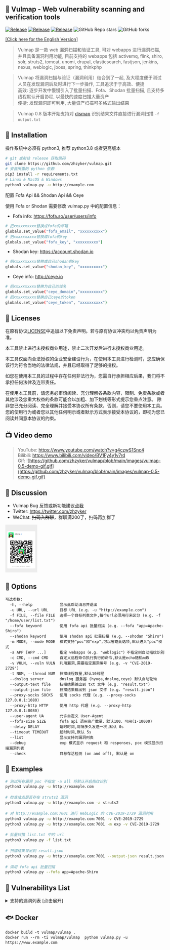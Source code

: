 ## 🌟 Vulmap - Web vulnerability scanning and verification tools
<a href="https://github.com/zhzyker/vulmap"><img alt="Release" src="https://img.shields.io/badge/python-3.8+-blueviolet"></a>
<a href="https://github.com/zhzyker/vulmap"><img alt="Release" src="https://img.shields.io/badge/Version-vulmap 0.8-yellow"></a>
<a href="https://github.com/zhzyker/vulmap"><img alt="Release" src="https://img.shields.io/badge/LICENSE-GPL-ff69b4"></a>
![GitHub Repo stars](https://img.shields.io/github/stars/zhzyker/vulmap?color=gree)
![GitHub forks](https://img.shields.io/github/forks/zhzyker/vulmap)

 
[[Click here for the English Version]](https://github.com/zhzyker/vulmap/blob/main/readme.us-en.md)  
> Vulmap 是一款 web 漏洞扫描和验证工具, 可对 webapps 进行漏洞扫描, 并且具备漏洞利用功能, 目前支持的 webapps 包括 activemq, flink, shiro, solr, struts2, tomcat, unomi, drupal, elasticsearch, fastjson, jenkins, nexus, weblogic, jboss, spring, thinkphp

> Vulmap 将漏洞扫描与验证（漏洞利用）结合到了一起, 及大程度便于测试人员在发现漏洞后及时进行下一步操作, 工具追求于于高效、便捷  
高效: 逐步开发中慢慢引入了批量扫描、Fofa、Shodan 批量扫描, 且支持多线程默认开启协程, 以最快的速度扫描大量资产  
便捷: 发现漏洞即可利用, 大量资产扫描可多格式输出结果

> Vulmap 0.8 版本开始支持对 [dismap](https://github.com/zhzyker/dismap) 识别结果文件直接进行漏洞扫描 `-f output.txt`


## 🛒 Installation
操作系统中必须有 python3, 推荐 python3.8 或者更高版本
```bash
# git 或前往 release 获取原码
git clone https://github.com/zhzyker/vulmap.git
# 安装所需的 python 依赖
pip3 install -r requirements.txt
# Linux & MacOS & Windows
python3 vulmap.py -u http://example.com
```
配置 Fofa Api && Shodan Api && Ceye  

使用 Fofa or Shodan 需要修改 vulmap.py 中的配置信息：  

* Fofa info: https://fofa.so/user/users/info  
```bash
# 把xxxxxxxxxx替换成fofa的邮箱
globals.set_value("fofa_email", "xxxxxxxxxx")  
# 把xxxxxxxxxx替换成fofa的key
globals.set_value("fofa_key", "xxxxxxxxxx")  
```
* Shodan key: https://account.shodan.io  
```bash
# 把xxxxxxxxxx替换成自己shodan的key
globals.set_value("shodan_key", "xxxxxxxxxx")  
```
* Ceye info: http://ceye.io  
```bash
# 把xxxxxxxxxx替换为自己的域名
globals.set_value("ceye_domain","xxxxxxxxxx")  
# 把xxxxxxxxxx替换自己ceye的token
globals.set_value("ceye_token", "xxxxxxxxxx")  
```

## 📑 Licenses
在原有协议[LICENSE](https://github.com/zhzyker/vulmap/blob/main/LICENSE)中追加以下免责声明。若与原有协议冲突均以免责声明为准。  

本工具禁止进行未授权商业用途，禁止二次开发后进行未授权商业用途。  

本工具仅面向合法授权的企业安全建设行为，在使用本工具进行检测时，您应确保该行为符合当地的法律法规，并且已经取得了足够的授权。  

如您在使用本工具的过程中存在任何非法行为，您需自行承担相应后果，我们将不承担任何法律及连带责任。 

在使用本工具前，请您务必审慎阅读、充分理解各条款内容，限制、免责条款或者其他涉及您重大权益的条款可能会以加粗、加下划线等形式提示您重点注意。 除非您已充分阅读、完全理解并接受本协议所有条款，否则，请您不要使用本工具。您的使用行为或者您以其他任何明示或者默示方式表示接受本协议的，即视为您已阅读并同意本协议的约束。  


## 📺 Video demo
> YouTube:  https://www.youtube.com/watch?v=g4czwS1Snc4  
> Bilibili: https://www.bilibili.com/video/BV1Fy4y1v7rd  
> Gif: ![https://github.com/zhzyker/vulmap/blob/main/images/vulmap-0.5-demo-gif.gif](https://github.com/zhzyker/vulmap/blob/main/images/vulmap-0.5-demo-gif.gif)


## 🙋 Discussion
* Vulmap Bug 反馈或新功能建议[点我](https://github.com/zhzyker/vulmap/issues)
* Twitter: https://twitter.com/zhzyker
* WeChat: ~~扫码入群聊~~，群聊满200了，扫码再加群了    
<p>
    <img alt="QR-code" src="https://github.com/zhzyker/zhzyker/blob/main/my-wechat.jpg" width="20%" height="20%" style="max-width:100%;">
</p>

## 🔧 Options
``` 
可选参数:
  -h, --help            显示此帮助消息并退出
  -u URL, --url URL     目标 URL (e.g. -u "http://example.com")
  -f FILE, --file FILE  选择一个目标列表文件,每个url必须用行来区分 (e.g. -f "/home/user/list.txt")
  --fofa keyword        使用 fofa api 批量扫描 (e.g. --fofa "app=Apache-Shiro")
  --shodan keyword      使用 shodan api 批量扫描 (e.g. --shodan "Shiro")
  -m MODE, --mode MODE  模式支持"poc"和"exp",可以省略此选项,默认进入"poc"模式
  -a APP [APP ...]      指定 webapps（e.g. "weblogic"）不指定则自动指纹识别
  -c CMD, --cmd CMD     自定义远程命令执行执行的命令,默认是echo随机md5
  -v VULN, --vuln VULN  利用漏洞,需要指定漏洞编号 (e.g. -v "CVE-2019-2729")
  -t NUM, --thread NUM  扫描线程数量,默认10线程
  --dnslog server       dnslog 服务器 (hyuga,dnslog,ceye) 默认自动轮询
  --output-text file    扫描结果输出到 txt 文件 (e.g. "result.txt")
  --output-json file    扫描结果输出到 json 文件 (e.g. "result.json")
  --proxy-socks SOCKS   使用 socks 代理 (e.g. --proxy-socks 127.0.0.1:1080)
  --proxy-http HTTP     使用 http 代理 (e.g. --proxy-http 127.0.0.1:8080)
  --user-agent UA       允许自定义 User-Agent
  --fofa-size SIZE      fofa api 调用资产数量，默认100，可用(1-10000)
  --delay DELAY         延时时间,每隔多久发送一次,默认 0s
  --timeout TIMEOUT     超时时间,默认 5s
  --list                显示支持的漏洞列表
  --debug               exp 模式显示 request 和 responses, poc 模式显示扫描漏洞列表
  --check               目标存活检测 (on and off), 默认是 on
```

## 🐾 Examples
```bash
# 测试所有漏洞 poc 不指定 -a all 将默认开启指纹识别
python3 vulmap.py -u http://example.com

# 检查站点是否存在 struts2 漏洞
python3 vulmap.py -u http://example.com -a struts2

# 对 http://example.com:7001 进行 WebLogic 的 CVE-2019-2729 漏洞利用
python3 vulmap.py -u http://example.com:7001 -v CVE-2019-2729
python3 vulmap.py -u http://example.com:7001 -m exp -v CVE-2019-2729

# 批量扫描 list.txt 中的 url
python3 vulmap.py -f list.txt

# 扫描结果导出到 result.json
python3 vulmap.py -u http://example.com:7001 --output-json result.json

# 调用 fofa api 批量扫描
python3 vulmap.py --fofa app=Apache-Shiro
```

## 🍵 Vulnerabilitys List
<details>
<summary>支持的漏洞列表 [点击展开] </summary>  
 
```
 +-------------------+------------------+-----+-----+-------------------------------------------------------------+
 | Target type       | Vuln Name        | Poc | Exp | Impact Version && Vulnerability description                 |
 +-------------------+------------------+-----+-----+-------------------------------------------------------------+
 | Apache ActiveMQ   | CVE-2015-5254    |  Y  |  N  | < 5.13.0, deserialization remote code execution             |
 | Apache ActiveMQ   | CVE-2016-3088    |  Y  |  Y  | < 5.14.0, http put&move upload webshell                     |
 | Apache Druid      | CVE-2021-25646   |  Y  |  Y  | < 0.20.1, apache druid console remote code execution        |
 | Apache Flink      | CVE-2020-17518   |  Y  |  N  | < 1.11.3 or < 1.12.0, upload path traversal                 |
 | Apache Flink      | CVE-2020-17519   |  Y  |  Y  | 1.5.1 - 1.11.2, 'jobmanager/logs' path traversal            |
 | Apache OFBiz      | CVE-2021-26295   |  Y  |  N  | < 17.12.06, rmi deserializes arbitrary code execution       |
 | Apache OFBiz      | CVE-2021-29200   |  Y  |  N  | < 17.12.07, rmi deserializes arbitrary code execution       |
 | Apache OFBiz      | CVE-2021-30128   |  Y  |  Y  | < 17.12.07, deserialize remote command execution            | 
 | Apache Shiro      | CVE-2016-4437    |  Y  |  Y  | <= 1.2.4, shiro-550, rememberme deserialization rce         |
 | Apache Solr       | CVE-2017-12629   |  Y  |  Y  | < 7.1.0, runexecutablelistener rce & xxe, only rce is here  |
 | Apache Solr       | CVE-2019-0193    |  Y  |  N  | < 8.2.0, dataimporthandler module remote code execution     |
 | Apache Solr       | CVE-2019-17558   |  Y  |  Y  | 5.0.0 - 8.3.1, velocity response writer rce                 |
 | Apache Solr       | time-2021-0318   |  Y  |  Y  | all, apache solr arbitrary file reading                     |
 | Apache Solr       | CVE-2021-27905   |  Y  |  N  | 7.0.0-7.7.3, 8.0.0-8.8.1, replication handler ssrf          |
 | Apache Struts2    | S2-005           |  Y  |  Y  | 2.0.0 - 2.1.8.1, cve-2010-1870 parameters interceptor rce   |
 | Apache Struts2    | S2-008           |  Y  |  Y  | 2.0.0 - 2.3.17, debugging interceptor rce                   |
 | Apache Struts2    | S2-009           |  Y  |  Y  | 2.1.0 - 2.3.1.1, cve-2011-3923 ognl interpreter rce         |
 | Apache Struts2    | S2-013           |  Y  |  Y  | 2.0.0 - 2.3.14.1, cve-2013-1966 ognl interpreter rce        |
 | Apache Struts2    | S2-015           |  Y  |  Y  | 2.0.0 - 2.3.14.2, cve-2013-2134 ognl interpreter rce        |
 | Apache Struts2    | S2-016           |  Y  |  Y  | 2.0.0 - 2.3.15, cve-2013-2251 ognl interpreter rce          |
 | Apache Struts2    | S2-029           |  Y  |  Y  | 2.0.0 - 2.3.24.1, ognl interpreter rce                      |
 | Apache Struts2    | S2-032           |  Y  |  Y  | 2.3.20-28, cve-2016-3081 rce can be performed via method    |
 | Apache Struts2    | S2-045           |  Y  |  Y  | 2.3.5-31, 2.5.0-10, cve-2017-5638 jakarta multipart rce     |
 | Apache Struts2    | S2-046           |  Y  |  Y  | 2.3.5-31, 2.5.0-10, cve-2017-5638 jakarta multipart rce     |
 | Apache Struts2    | S2-048           |  Y  |  Y  | 2.3.x, cve-2017-9791 struts2-struts1-plugin rce             |
 | Apache Struts2    | S2-052           |  Y  |  Y  | 2.1.2 - 2.3.33, 2.5 - 2.5.12 cve-2017-9805 rest plugin rce  |
 | Apache Struts2    | S2-057           |  Y  |  Y  | 2.0.4 - 2.3.34, 2.5.0-2.5.16, cve-2018-11776 namespace rce  |
 | Apache Struts2    | S2-059           |  Y  |  Y  | 2.0.0 - 2.5.20, cve-2019-0230 ognl interpreter rce          |
 | Apache Struts2    | S2-061           |  Y  |  Y  | 2.0.0-2.5.25, cve-2020-17530 ognl interpreter rce           |
 | Apache Struts2    | S2-devMode       |  Y  |  Y  | 2.1.0 - 2.5.1, devmode remote code execution                |
 | Apache Tomcat     | Examples File    |  Y  |  N  | all version, /examples/servlets/servlet                     |
 | Apache Tomcat     | CVE-2017-12615   |  Y  |  Y  | 7.0.0 - 7.0.81, put method any files upload                 |
 | Apache Tomcat     | CVE-2020-1938    |  Y  |  Y  | 6, 7 < 7.0.100, 8 < 8.5.51, 9 < 9.0.31 arbitrary file read  |
 | Apache Unomi      | CVE-2020-13942   |  Y  |  Y  | < 1.5.2, apache unomi remote code execution                 |
 | CoreMail          | time-2021-0414   |  Y  |  N  | Coremail configuration information disclosure vulnerability |
 | Drupal            | CVE-2018-7600    |  Y  |  Y  | 6.x, 7.x, 8.x, drupalgeddon2 remote code execution          |
 | Drupal            | CVE-2018-7602    |  Y  |  Y  | < 7.59, < 8.5.3 (except 8.4.8) drupalgeddon2 rce            |
 | Drupal            | CVE-2019-6340    |  Y  |  Y  | < 8.6.10, drupal core restful remote code execution         |
 | Ecology           | time-2021-0515   |  Y  |  Y  | <= 9.0, e-cology oa workflowservicexml rce                  |
 | Elasticsearch     | CVE-2014-3120    |  Y  |  Y  | < 1.2, elasticsearch remote code execution                  |
 | Elasticsearch     | CVE-2015-1427    |  Y  |  Y  | < 1.3.7, < 1.4.3, elasticsearch remote code execution       |
 | Exchange          | CVE-2021-26855   |  Y  |  N  | 2010 2013 2016 2019, microsoft exchange server ssrf         |
 | Exchange          | CVE-2021-27065   |  Y  |  Y  | 2010 2013 2016 2019, exchange arbitrary file write          |
 | Eyou Email        | CNVD-2021-26422  |  Y  |  Y  | eyou email system has remote command execution              |
 | F5 BIG-IP         | CVE-2020-5902    |  Y  |  Y  | < 11.6.x, f5 big-ip remote code execution                   |
 | F5 BIG-IP         | CVE-2021-22986   |  Y  |  Y  | < 16.0.1, f5 big-ip remote code execution                   |
 | Fastjson          | VER-1224-1       |  Y  |  Y  | <= 1.2.24 fastjson parse object remote code execution       |
 | Fastjson          | VER-1224-2       |  Y  |  Y  | <= 1.2.24 fastjson parse object remote code execution       |
 | Fastjson          | VER-1224-3       |  Y  |  Y  | <= 1.2.24 fastjson parse object remote code execution       |
 | Fastjson          | VER-1247         |  Y  |  Y  | <= 1.2.47 fastjson autotype remote code execution           |
 | Fsatjson          | VER-1262         |  Y  |  Y  | <= 1.2.62 fastjson autotype remote code execution           |
 | Jenkins           | CVE-2017-1000353 |  Y  |  N  | <= 2.56, LTS <= 2.46.1, jenkins-ci remote code execution    |
 | Jenkins           | CVE-2018-1000861 |  Y  |  Y  | <= 2.153, LTS <= 2.138.3, remote code execution             |
 | Laravel           | CVE-2018-15133   |  N  |  Y  | 5.5.x <= 5.5.40, 5.6.x <= 5.6.29, laravel get app_key rce   |
 | Laravel           | CVE-2021-3129    |  Y  |  N  | ignition <= 2.5.1, laravel debug mode remote code execution |
 | Nexus OSS/Pro     | CVE-2019-7238    |  Y  |  Y  | 3.6.2 - 3.14.0, remote code execution vulnerability         |
 | Nexus OSS/Pro     | CVE-2020-10199   |  Y  |  Y  | 3.x <= 3.21.1, remote code execution vulnerability          |
 | Node.JS           | CVE-2021-21315   |  Y  |  N  | systeminformation < 5.3.1, node.js command injection        |
 | Oracle Weblogic   | CVE-2014-4210    |  Y  |  N  | 10.0.2 - 10.3.6, weblogic ssrf vulnerability                |
 | Oracle Weblogic   | CVE-2016-0638    |  Y  |  N  | 10.3.6.0, 12.2.1-3, t3 deserialization rce                  |
 | Oracle Weblogic   | CVE-2017-3506    |  Y  |  Y  | 10.3.6.0, 12.1.3.0, 12.2.1.0-2, weblogic wls-wsat rce       |
 | Oracle Weblogic   | CVE-2017-10271   |  Y  |  Y  | 10.3.6.0, 12.1.3.0, 12.2.1.1-2, weblogic wls-wsat rce       |
 | Oracle Weblogic   | CVE-2018-2894    |  Y  |  Y  | 12.1.3.0, 12.2.1.2-3, deserialization any file upload       |
 | Oracle Weblogic   | CVE-2018-3191    |  Y  |  N  | 10.3.6.0, 12.1.3.0, 12.2.1.3, t3 deserialization rce        |
 | Oracle Weblogic   | CVE-2019-2725    |  Y  |  Y  | 10.3.6.0, 12.1.3.0, weblogic wls9-async deserialization rce |
 | Oracle Weblogic   | CVE-2019-2890    |  Y  |  N  | 10.3.6.0, 12.1.3.0, 12.2.1.3, t3 deserialization rce        |
 | Oracle Weblogic   | CVE-2019-2729    |  Y  |  Y  | 10.3.6.0, 12.1.3.0, 12.2.1.3 wls9-async deserialization rce |
 | Oracle Weblogic   | CVE-2020-2551    |  Y  |  N  | 10.3.6.0, 12.1.3.0, 12.2.1.3-4, wlscore deserialization rce |
 | Oracle Weblogic   | CVE-2020-2555    |  Y  |  Y  | 3.7.1.17, 12.1.3.0.0, 12.2.1.3-4.0, t3 deserialization rce  |
 | Oracle Weblogic   | CVE-2020-2883    |  Y  |  Y  | 10.3.6.0, 12.1.3.0, 12.2.1.3-4, iiop t3 deserialization rce |
 | Oracle Weblogic   | CVE-2020-14882   |  Y  |  Y  | 10.3.6.0, 12.1.3.0, 12.2.1.3-4, 14.1.1.0, console rce       |
 | Oracle Weblogic   | CVE-2020-2109    |  Y  |  Y  | 10.3.6.0, 12.1.3.0, 12.2.1.3-4, 14.1.1.0, unauthorized jndi |
 | QiAnXin           | time-2021-0410   |  Y  |  Y  | qianxin ns-ngfw netkang next generation firewall front rce  |
 | RedHat JBoss      | CVE-2010-0738    |  Y  |  Y  | 4.2.0 - 4.3.0, jmx-console deserialization any files upload |
 | RedHat JBoss      | CVE-2010-1428    |  Y  |  Y  | 4.2.0 - 4.3.0, web-console deserialization any files upload |
 | RedHat JBoss      | CVE-2015-7501    |  Y  |  Y  | 5.x, 6.x, jmxinvokerservlet deserialization any file upload |
 | RuiJie            | time_2021_0424   |  Y  |  N  | get account password, background rce                        |
 | Saltstack         | CVE-2021-25282   |  Y  |  Y  | < 3002.5, saltStack arbitrary file writing vulnerability    |
 | Spring Data       | CVE-2018-1273    |  Y  |  Y  | 1.13 - 1.13.10, 2.0 - 2.0.5, spring data commons rce        |
 | Spring Cloud      | CVE-2019-3799    |  Y  |  Y  | 2.1.0-2.1.1, 2.0.0-2.0.3, 1.4.0-1.4.5, directory traversal  |
 | Spring Cloud      | CVE-2020-5410    |  Y  |  Y  | < 2.2.3, < 2.1.9, directory traversal vulnerability         |
 | ThinkPHP          | CVE-2019-9082    |  Y  |  Y  | < 3.2.4, thinkphp rememberme deserialization rce            |
 | ThinkPHP          | CVE-2018-20062   |  Y  |  Y  | <= 5.0.23, 5.1.31, thinkphp rememberme deserialization rce  |
 | Vmware vCenter    | time-2020-1013   |  Y  |  N  | <= 6.5u1, vmware vcenter arbitrary file reading (not cve)   |
 | Vmware vCenter    | CVE-2021-21972   |  Y  |  Y  | 7.0 < 7.0U1c, 6.7 < 6.7U3l, 6.5 < 6.5U3n, any file upload   |
 | VMware vRealize   | CVE-2021-21975   |  Y  |  N  | <= 8.3.0, vmware vrealize operations manager api ssrf       |
 +-------------------+------------------+-----+-----+-------------------------------------------------------------+
```
</details>

## 🐟 Docker

```shell
docker build -t vulmap/vulmap .
docker run --rm -ti vulmap/vulmap  python vulmap.py -u https://www.example.com
```
